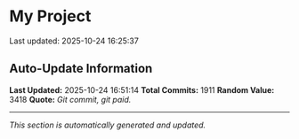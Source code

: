 # My Project


Last updated: 2025-10-24 16:25:37






























































































































































































































































































































































































































































































































































































































































































































































































































































































































































































































































































































































































































































































































































































































































































































































































































































































































































































































































































































































































































































































































































































































































































































































































## Auto-Update Information

**Last Updated:** 2025-10-24 16:51:14
**Total Commits:** 1911
**Random Value:** 3418
**Quote:** _Git commit, git paid._

---
_This section is automatically generated and updated._